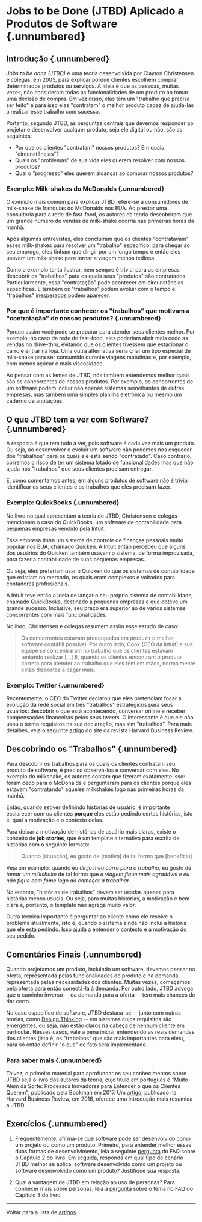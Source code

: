 # Jobs to be Done (JTBD) Aplicado a Produtos de Software {.unnumbered}
 
## Introdução {.unnumbered}

*Jobs to be done (JTBD)* é uma teoria desenvolvida por Clayton Christensen
e colegas, em 2005, para explicar porque clientes escolhem comprar 
determinados produtos ou serviços. A ideia é que as pessoas, muitas
vezes, não consideram todas as funcionalidades de um produto 
ao tomar uma decisão de compra. Em vez disso, elas têm um 
"trabalho que precisa ser feito" e para isso elas "contratam" 
o melhor produto capaz de ajudá-las a realizar esse trabalho
com sucesso.

Portanto, segundo JTBD, as perguntas centrais que devemos responder 
ao projetar e desenvolver qualquer produto, seja ele digital 
ou não, são as seguintes: 

* Por que os clientes "contratam" nossos produtos? Em quais "circunstâncias"?
* Quais os "problemas" de sua vida eles querem resolver com nossos produtos? 
* Qual o "progresso" eles querem alcançar ao comprar nossos produtos?


### Exemplo: Milk-shakes do McDonalds {.unnumbered}

O exemplo mais comum para explicar JTBD refere-se a 
consumidores de milk-shake de franquias do McDonalds 
nos EUA. Ao prestar uma consultoria para a rede de fast-food, os
autores da teoria descobriram que um grande número de vendas de 
milk-shake ocorria nas primeiras horas da manhã. 

Após algumas entrevistas, eles concluíram que os clientes 
"contratavam" esses milk-shakes para resolver um "trabalho" 
específico: para chegar ao seu emprego, eles tinham que dirigir por 
um longo tempo e então eles usavam um milk-shake para tornar a 
viagem menos tediosa.

Como o exemplo tenta ilustrar, nem sempre é trivial para as 
empresas descobrir os "trabalhos" para os quais seus "produtos" 
são contratados. Particularmente, essa "contratação" pode acontecer 
em circunstâncias específicas. E também os "trabalhos" podem evoluir 
com o tempo e "trabalhos" inesperados podem aparecer.

### Por que é importante conhecer os "trabalhos" que motivam a "contratação" de nossos produtos? {.unnumbered}

Porque assim você pode se preparar para atender seus clientes melhor. 
Por exemplo, no caso da rede de fast-food, eles poderiam abrir 
mais cedo as vendas no drive-thru, evitando que os clientes 
tivessem que estacionar o carro e entrar na loja. 
Uma outra alternativa seria criar um tipo especial de milk-shake 
para ser consumido durante viagens matutinas e, por exemplo, 
com menos açúcar e mais viscosidade.

Ao pensar com as lentes de JTBD, nós também entendemos melhor
quais são os concorrentes de nossos produtos. Por exemplo,
os concorrentes de um software podem incluir não apenas 
sistemas semelhantes de outras empresas, mas também uma 
simples planilha eletrônica ou mesmo um caderno de anotações.

## O que JTBD tem a ver com Software? {.unnumbered}

A resposta é que tem tudo a ver, pois software é cada vez mais um 
produto. Ou seja, ao desenvolver e evoluir um software não podemos 
nos esquecer dos "trabalhos" para os quais ele está sendo 
"contratado". Caso contrário, corremos o risco de ter um sistema 
lotado de funcionalidades mas que não ajuda nos "trabalhos" que 
seus clientes precisam entregar. 

E, como comentamos antes, em alguns produtos de software não
é trivial identificar os seus clientes e os trabalhos que eles
precisam fazer.

### Exemplo: QuickBooks {.unnumbered} 

No livro no qual apresentam a teoria de JTBD, Christensen e colegas 
mencionam o caso do QuickBooks, um software de contabilidade para 
pequenas empresas vendido pela Intuit. 

Essa empresa tinha um sistema de controle de finanças pessoais muito 
popular nos EUA, chamado Quicken. A Intuit então percebeu que alguns 
dos usuários do Quicken também usavam o sistema, de forma improvisada, 
para fazer a contabilidade de suas pequenas empresas. 

Ou seja, eles preferiam usar o Quicken do que os sistemas de 
contabilidade que existiam no mercado, os quais eram complexos 
e voltados para contadores profissionais.

A Intuit teve então a ideia de lançar o seu próprio sistema
de contabilidade, chamado QuickBooks, destinado a pequenas 
empresas e que obteve um grande sucesso. Inclusive, seu
preço era superior ao de vários sistemas concorrentes com 
mais funcionalidades.

No livro, Christensen e colegas resumem assim esse estudo 
de caso:

> Os concorrentes estavam preocupados em produzir o melhor
software contábil possível. Por outro lado, Cook [CEO da Intuit] 
e sua equipe se concentraram no trabalho que os clientes estavam
tentando realizar [...] E, quando os clientes encontram o produto 
correto para atender ao trabalho que eles têm em mãos, 
normalmente estão dispostos a pagar mais.


### Exemplo: Twitter {.unnumbered} 

Recentemente, o CEO do Twitter declarou que eles pretendiam 
focar a evolução da rede social em três "trabalhos" estratégicos 
para seus usuários: descobrir o que está acontecendo, conversar 
online e receber compensações financeiras pelos seus tweets. 
O interessante é que ele não usou o termo requisitos na sua 
declaração, mas sim "trabalhos". Para mais detalhes, veja o 
seguinte [artigo](https://hbr.org/2021/10/how-twitter-applied-the-jobs-to-be-done-approach-to-strategy) 
do site da revista Harvard Business Review. 

## Descobrindo os "Trabalhos" {.unnumbered} 

Para descobrir os trabalhos para os quais os clientes contratam 
seu produto de software, é preciso observá-los e conversar com 
eles. No exemplo do milkshake, os autores contam que fizeram 
exatamente isso: foram cedo para o McDonalds e perguntaram 
para os clientes porque eles estavam "contratando" aqueles 
milkshakes logo nas primeiras horas da manhã.

Então, quando estiver definindo histórias de usuário, é 
importante esclarecer com os clientes **porque** eles estão 
pedindo certas histórias, isto é, qual a motivação e o contexto 
delas. 

Para deixar a motivação de histórias de usuário mais claras, 
existe o conceito de **job stories**, que é um template alternativo 
para escrita de histórias com o seguinte formato:

> Quando [situação], eu gosto de [motivo] de tal forma que [benefício]

Veja um exemplo: quando eu *dirijo meu carro para o trabalho*, eu 
gosto de *tomar um milkshake* de tal forma que *a viagem fique mais 
agradável e eu não fique com fome logo ao começar a trabalhar*.

No entanto, "histórias de trabalhos" devem ser usadas apenas para 
histórias menos usuais. Ou seja, para muitas histórias, a motivação 
é bem clara e, portanto, o template não agrega muito valor.

Outra técnica importante é perguntar ao cliente como ele resolve 
o problema atualmente, isto é, quando o sistema ainda não inclui 
a história que ele está pedindo. Isso ajuda a entender 
o contexto e a motivação do seu pedido.


## Comentários Finais {.unnumbered} 

<!--
Para os fins desse artigo, vamos considerar que existem dois 
tipos de sistemas de software:

1. Sistemas desenvolvidos sob medida para um cliente que 
possui uma boa ideia dos requisitos que ele quer que 
sejam implementados. Normalmente, esses sistemas automatizam 
processos internos e particulares desse cliente. Às vezes, eles
são desenvolvidos para substituir um sistema legado. Por isso,
eles podem ser desenvolvidos com uma mentalidade de **projeto**, 
pois a demanda está relativamente bem definida.

2. Sistemas destinados a um público amplo e que, portanto, 
costumam ser desenvolvidos com uma mentalidade de **produto**. Nesses 
casos, o desenvolvimento nunca termina, no sentido de que o 
sistema está em constante evolução e sempre incorpora novas 
funcionalidades. Hoje, esse tipo de sistema é cada vez comum, 
principalmente em empresas digitais, cujo negócio é concretizado 
em um software. 

Fizemos essa distinção porque 
--->

Quando projetamos um produto, incluindo um software, devemos pensar
na oferta, representada pelas funcionalidades do produto e na
demanda, representada pelas necessidades dos clientes. Muitas
vezes, começamos pela oferta para então conectá-la à demanda. Por 
outro lado, JTBD advoga que o caminho inverso -- da demanda para a 
oferta -- tem mais chances de dar certo.

No caso específico de software, JTBD destaca-se -- junto com outras teorias, 
como [Design Thinking](./design-thinking.html) -- em sistemas
cujos requisitos são emergentes, ou seja, não estão claros 
na cabeça de nenhum cliente em particular.  Nesses casos,
vale a pena iniciar entendendo as reais demandas dos clientes
(isto é, os "trabalhos" que são mais importantes para eles),
para só então definir "o que" de fato será implementado.

### Para saber mais {.unnumbered} 

Talvez, o primeiro material para aprofundar os seu conhecimentos 
sobre JTBD seja o livro dos autores da teoria, cujo título em 
português é "Muito Além da Sorte: Processos Inovadores para 
Entender o que os Clientes Querem", publicado pela Bookman 
em 2017. Um 
[artigo](https://hbr.org/2016/09/know-your-customers-jobs-to-be-done), 
publicado na Harvard Business Review, em 2016, oferece uma 
introdução mais resumida a JTBD. 

## Exercícios {.unnumbered} 

1. Frequentemente, afirma-se que software pode ser desenvolvido 
como um projeto ou como um produto. Primeiro, para entender melhor 
essas duas formas de desenvolvimento, leia a seguinte 
[pergunta](https://engsoftmoderna.info/artigos/processos-faq.html#qual-a-diferen%C3%A7a-entre-times-orientados-por-projeto-e-por-produto) 
do FAQ sobre o Capítulo 2 do livro. Em seguida,
responda em qual tipo de cenário JTBD melhor se aplica: software 
desenvolvido como um projeto ou software desenvolvido como um produto? 
Justifique sua resposta.

2. Qual a vantagem de JTBD em relação ao uso de personas? Para 
conhecer mais sobre personas, leia a 
[pergunta](https://engsoftmoderna.info/artigos/requisitos-faq.html#o-que-s%C3%A3o-personas) sobre o tema no
FAQ do Capítulo 3 do livro.


* * * 

Voltar para a lista de [artigos](./artigos.html).
